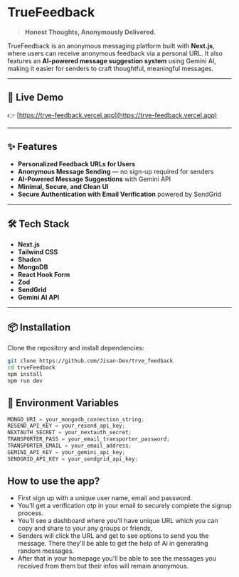 # TrueFeedback

> **Honest Thoughts, Anonymously Delivered.**

TrueFeedback is an anonymous messaging platform built with **Next.js**, where users can receive anonymous feedback via a personal URL. It also features an **AI-powered message suggestion system** using Gemini AI, making it easier for senders to craft thoughtful, meaningful messages.

---

## 🚀 Live Demo

👉 [https://trve-feedback.vercel.app](https://trve-feedback.vercel.app)

---

## ✨ Features

- **Personalized Feedback URLs for Users**
- **Anonymous Message Sending** — no sign-up required for senders
- **AI-Powered Message Suggestions** with Gemini API
- **Minimal, Secure, and Clean UI**
- **Secure Authentication with Email Verification** powered by SendGrid

---

## 🛠 Tech Stack

- **Next.js**
- **Tailwind CSS**
- **Shadcn**
- **MongoDB**
- **React Hook Form**
- **Zod**
- **SendGrid**
- **Gemini AI API**

---

## 📦 Installation

Clone the repository and install dependencies:

```bash
git clone https://github.com/Jisan-Dev/trve_feedback
cd trveFeedback
npm install
npm run dev
```

## 🛑 Environment Variables

```js
MONGO_URI = your_mongodb_connection_string;
RESEND_API_KEY = your_resend_api_key;
NEXTAUTH_SECRET = your_nextauth_secret;
TRANSPORTER_PASS = your_email_transporter_password;
TRANSPORTER_EMAIL = your_email_address;
GEMINI_API_KEY = your_gemini_api_key;
SENDGRID_API_KEY = your_sendgrid_api_key;
```

## How to use the app?

- First sign up with a unique user name, email and password.
- You'll get a verification otp in your email to securely complete the signup process.
- You'll see a dashboard where you'll have unique URL which you can copy and share to your any groups or friends,
- Senders will click the URL and get to see options to send you the message. There they'll be able to get the help of Ai in generating random messages.
- After that in your homepage you'll be able to see the messages you received from them but their infos will remain anonymous.
